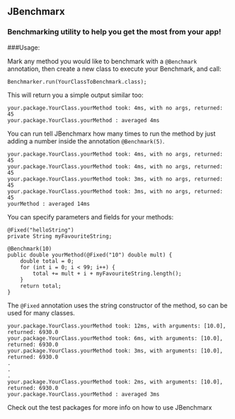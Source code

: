 ## JBenchmarx

### Benchmarking utility to help you get the most from your app!

###Usage:

Mark any method you would like to benchmark with a `@Benchmark` annotation,
then create a new class to execute your Benchmark, and call:

	Benchmarker.run(YourClassToBenchmark.class);

This will return you a simple output similar too:

	your.package.YourClass.yourMethod took: 4ms, with no args, returned: 45
	your.package.YourClass.yourMethod : averaged 4ms

You can run tell JBenchmarx how many times to run the method by just adding
a number inside the annotation `@Benchmark(5)`.

	your.package.YourClass.yourMethod took: 4ms, with no args, returned: 45
	your.package.YourClass.yourMethod took: 4ms, with no args, returned: 45
	your.package.YourClass.yourMethod took: 3ms, with no args, returned: 45
	your.package.YourClass.yourMethod took: 3ms, with no args, returned: 45
	yourMethod : averaged 14ms

You can specify parameters and fields for your methods:

	@Fixed("helloString")
	private String myFavouriteString;

	@Benchmark(10)
	public double yourMethod(@Fixed("10") double mult) {
		double total = 0;
		for (int i = 0; i < 99; i++) {
			total += mult + i + myFavouriteString.length();
		}
		return total;
	}

The `@Fixed` annotation uses the string constructor of the method, so can be
used for many classes.


	your.package.YourClass.yourMethod took: 12ms, with arguments: [10.0], returned: 6930.0
	your.package.YourClass.yourMethod took: 6ms, with arguments: [10.0], returned: 6930.0
	your.package.YourClass.yourMethod took: 3ms, with arguments: [10.0], returned: 6930.0
	.
	.
	.
	your.package.YourClass.yourMethod took: 2ms, with arguments: [10.0], returned: 6930.0
	your.package.YourClass.yourMethod : averaged 3ms

Check out the test packages for more info on how to use JBenchmarx
